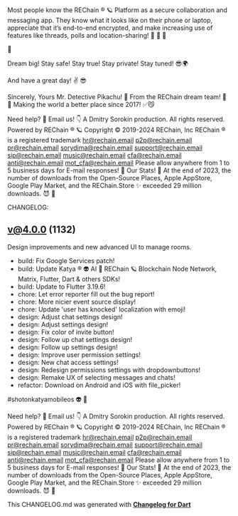 Most people know the REChain ®️ 🪐 Platform as a secure collaboration and messaging app. They know what it looks like on their phone or laptop, appreciate that it’s end-to-end encrypted, and make increasing use of features like threads, polls and location-sharing! 🥰 🌈 📡

🦄

Dream big! Stay safe! Stay true! Stay private! Stay tuned! 😎🌍

And have a great day! ✌️ 😎

Sincerely, Yours Mr. Detective Pikachu! 🐾
From the REChain dream team! 🤗 👻
Making the world a better place since 2017! ✅😼

Need help? 🤔 Email us! 👇 A Dmitry Sorokin production.
All rights reserved. Powered by REChain ®️ 🪐
Copyright © 2019-2024 REChain, Inc REChain ® is a registered trademark
hr@rechain.email p2p@rechain.email pr@rechain.email 
sorydima@rechain.email support@rechain.email sip@rechain.email 
music@rechain.email cfa@rechain.email anti@rechain.email 
mot_cfa@rechain.email 
Please allow anywhere from 1 to 5 business days for E-mail responses! 💌
Our Stats! 👀 At the end of 2023, the number of downloads from the Open-Source Places, Apple AppStore, Google Play Market, and the REChain.Store ✨ exceeded 29 million downloads. 😈 👀

CHANGELOG:

## v@4.0.0 (1132)
Design improvements and new advanced UI to manage rooms.

- build: Fix Google Services patch!
- build: Update Katya ® 👽 AI 🧠 REChain 🪐 Blockchain Node Network, Matrix, Flutter, Dart & others SDKs!
- build: Update to Flutter 3.19.6!
- chore: Let error reporter fill out the bug report!
- chore: More nicier event source display!
- chore: Update 'user has knocked' localization with emoji!
- design: Adjust chat settings design!
- design: Adjust settings design!
- design: Fix color of invite button!
- design: Follow up chat settings design!
- design: Follow up settings design!
- design: Improve user permission settings!
- design: New chat access settings!
- design: Redesign permissions settings with dropdownbuttons!
- design: Remake UX of selecting messages and chats!
- refactor: Download on Android and iOS with file_picker!

#shotonkatyamobileos 👽 🤖

Need help? 🤔 Email us! 👇 A Dmitry Sorokin production.
All rights reserved. Powered by REChain ®️ 🪐
Copyright © 2019-2024 REChain, Inc REChain ® is a registered trademark
hr@rechain.email p2p@rechain.email pr@rechain.email 
sorydima@rechain.email support@rechain.email sip@rechain.email 
music@rechain.email cfa@rechain.email anti@rechain.email 
mot_cfa@rechain.email 
Please allow anywhere from 1 to 5 business days for E-mail responses! 💌
Our Stats! 👀 At the end of 2023, the number of downloads from the Open-Source Places, Apple AppStore, Google Play Market, and the REChain.Store ✨ exceeded 29 million downloads. 😈 👀

This CHANGELOG.md was generated with [**Changelog for Dart**](https://pub.dartlang.org/packages/changelog)